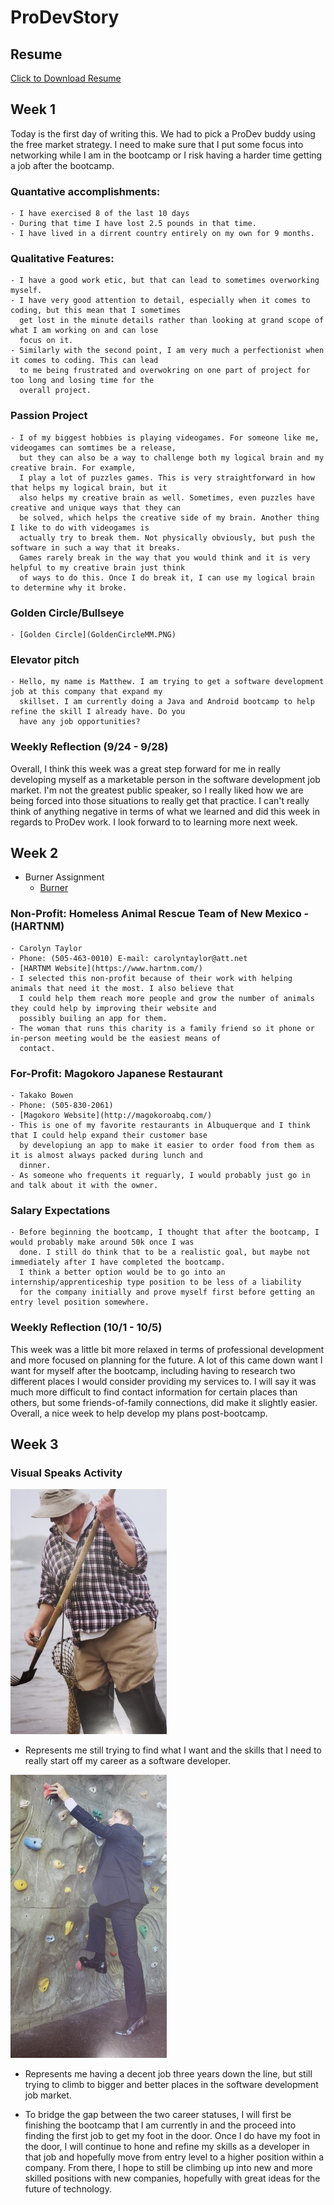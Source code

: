 # ProDevStory
## Resume
<a href="MMorganResume.pdf" download>Click to Download Resume</a>
## Week 1
Today is the first day of writing this. We had to pick a ProDev buddy using the free market strategy.
I need to make sure that I put some focus into networking while I am in the bootcamp or I risk having
a harder time getting a job after the bootcamp. 

### Quantative accomplishments:
    - I have exercised 8 of the last 10 days 
    - During that time I have lost 2.5 pounds in that time.
    - I have lived in a dirrent country entirely on my own for 9 months.

### Qualitative Features:
    - I have a good work etic, but that can lead to sometimes overworking myself.
    - I have very good attention to detail, especially when it comes to coding, but this mean that I sometimes
      get lost in the minute details rather than looking at grand scope of what I am working on and can lose
      focus on it.
    - Similarly with the second point, I am very much a perfectionist when it comes to coding. This can lead
      to me being frustrated and overwokring on one part of project for too long and losing time for the
      overall project.

### Passion Project
    - I of my biggest hobbies is playing videogames. For someone like me, videogames can somtimes be a release, 
      but they can also be a way to challenge both my logical brain and my creative brain. For example,
      I play a lot of puzzles games. This is very straightforward in how that helps my logical brain, but it 
      also helps my creative brain as well. Sometimes, even puzzles have creative and unique ways that they can 
      be solved, which helps the creative side of my brain. Another thing I like to do with videogames is 
      actually try to break them. Not physically obviously, but push the software in such a way that it breaks.
      Games rarely break in the way that you would think and it is very helpful to my creative brain just think
      of ways to do this. Once I do break it, I can use my logical brain to determine why it broke.
      
### Golden Circle/Bullseye
    - [Golden Circle](GoldenCircleMM.PNG)
      
### Elevator pitch
    - Hello, my name is Matthew. I am trying to get a software development job at this company that expand my
      skillset. I am currently doing a Java and Android bootcamp to help refine the skill I already have. Do you
      have any job opportunities?
      
      
### Weekly Reflection (9/24 - 9/28)

Overall, I think this week was a great step forward for me in really developing myself as a marketable person in
the software development job market. I'm not the greatest public speaker, so I really liked how we are being forced
into those situations to really get that practice. I can't really think of anything negative in terms of what we
learned and did this week in regards to ProDev work. I look forward to to learning more next week.

## Week 2
* Burner Assignment
    - [Burner](Burner.PNG)
    
### Non-Profit: Homeless Animal Rescue Team of New Mexico - (HARTNM)
    - Carolyn Taylor
    - Phone: (505-463-0010) E-mail: carolyntaylor@att.net
    - [HARTNM Website](https://www.hartnm.com/)
    - I selected this non-profit because of their work with helping animals that need it the most. I also believe that
      I could help them reach more people and grow the number of animals they could help by improving their website and
      possibly builing an app for them.
    - The woman that runs this charity is a family friend so it phone or in-person meeting would be the easiest means of
      contact.
 
 ### For-Profit: Magokoro Japanese Restaurant
    - Takako Bowen
    - Phone: (505-830-2061)
    - [Magokoro Website](http://magokoroabq.com/)
    - This is one of my favorite restaurants in Albuquerque and I think that I could help expand their customer base
      by developiung an app to make it easier to order food from them as it is almost always packed during lunch and
      dinner.
    - As someone who frequents it reguarly, I would probably just go in and talk about it with the owner.
    
### Salary Expectations
    - Before beginning the bootcamp, I thought that after the bootcamp, I would probably make around 50k once I was
      done. I still do think that to be a realistic goal, but maybe not immediately after I have completed the bootcamp.
      I think a better option would be to go into an internship/apprenticeship type position to be less of a liability
      for the company initially and prove myself first before getting an entry level position somewhere.
      
 ### Weekly Reflection (10/1 - 10/5)
 
 This week was a little bit more relaxed in terms of professional development and more focused on planning for the future.
 A lot of this came down want I want for myself after the bootcamp, including having to research two different places I
 would consider providing my services to. I will say it was much more difficult to find contact information for certain 
 places than others, but some friends-of-family connections, did make it slightly easier. Overall, a nice week to help
 develop my plans post-bootcamp.

## Week 3
### Visual Speaks Activity
![Picture One](picture_one.jpg)
* Represents me still trying to find what I want and the skills that I need to really start off my career as a 
software developer.



![Picture Two](picture_two.jpg)
* Represents me having a decent job three years down the line, but still trying to climb to bigger and better 
places in the software development job market.



* To bridge the gap between the two career statuses, I will first be finishing the bootcamp that I am currently in
and the proceed into finding the first job to get my foot in the door. Once I do have my foot in the door, I will 
continue to hone and refine my skills as a developer in that job and hopefully move from entry level to a 
higher position within a company. From there, I hope to still be climbing up into new and more skilled positions
with new companies, hopefully with great ideas for the future of technology. 
